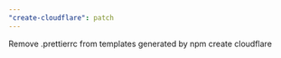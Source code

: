 ```yaml
---
"create-cloudflare": patch
---
```


Remove .prettierrc from templates generated by npm create cloudflare
